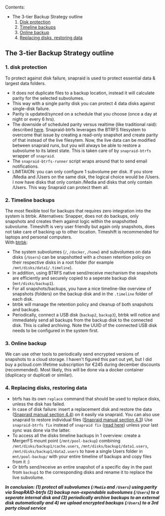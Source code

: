 Contents: 
- The 3-tier Backup Strategy outline
  1. [Disk protection](https://github.com/zilexa/Homeserver/blob/master/docker/HOST/backupstrategy.md#1-disk-protection)
  2. [Timeline backups](https://github.com/zilexa/Homeserver/tree/master/docker/HOST/backupstrategy.md#2-timeline-backups)
  3. [Online backup](https://github.com/zilexa/Homeserver/tree/master/docker/HOST/backupstrategy.md#3-online-backup)
  4. [Replacing disks, restoring data](https://github.com/zilexa/Homeserver/tree/master/docker/HOST/backupstrategy.md#4-replacing-disks-restoring-data)


## The 3-tier Backup Strategy outline
### 1. disk protection 
To protect against disk failure, snapraid is used to protect essential data & largest data folders. 
  - It does not duplicate files to a backup location, instead it will calculate parity for the selected subvolumes. 
  - This way with a single parity disk you can protect 4 data disks against single-disk failure. 
  - Parity is updated/synced on a schedule that you choose (once a day at night or every 6 hrs). 
  - The downside of scheduled parity versus realtime (like traditional raid): described [here](https://github.com/automorphism88/snapraid-btrfs#q-why-use-snapraid-btrfs). Snapraid-btrfs leverages the BTRFS filesystem to overcome that issue by creating a read-only snapshot and create parity of that instead of the live filesytem. Now, the live data can be modified between snapraid runs, but you will always be able to restore a subvolume to its latest state. This is taken care of by `snapraid-btrfs` wrapper of `snapraid`.
  - The `snapraid-btrfs-runner` script wraps around that to send email notifications.  
  - LIMITAION: you can only configure 1 subvolume per disk. If you store /Media and /Users on the same disk, the logical choice would be /Users. I now have disks that only contain /Media and disks that only contain /Users. This way Snapraid can protect them all. 

### 2. Timeline backups
The most flexible tool for backups that requires zero integration into the system is btrbk. Alternatives: Snapper, does not do backups, only snapshots and creates them against logic within the snapshotted subvolume. Timeshift is very user friendly but again only snapshots, does not take care of backing up to other location. Timeshift is recommended for laptops and personal computers.  
With [btrbk](https://digint.ch/btrbk): 
- The system subvolumes (`/`, `/docker`, `/home`) and subvolumes on data disks (`/Users`) can be snapshotted with a chosen retention policy on their respective disks in a root folder (for example `/mnt/disks/data1/.timeline`). 
- In addition, using BTRFS native send/receive mechanism the snapshots are efficiently and securely copied to a seperate backup disk (`mnt/disks/backup1`).
- For all snapshots/backups, you have a nice timeline-like overview of snapshots (folders) on the backup disk and in the `.timeline` folder of each disk. 
- btrbk will manage the retention policy and cleanup of both snapshots and backups. 
- Periodically, connect a USB disk (`backup2`, `backup3`), btrbk will notice and immediately send all backups from the backup disk to the connected disk. This is called archiving. Note the UUID of the connected USB disk needs to be configured in the system first.

### 3. Online backup
We can use other tools to periodically send encrypted versions of snapshots to a cloud storage. I haven't figured this part out yet, but I did buy a pcloud.com lifetime subscription for €245 during december discounts (recommended). Most likely, this will be done via a docker container (duplicacy or duplicati or similar). 

### 4. Replacing disks, restoring data
- btrfs has its own `replace` command that should be used to replace disks, unless the disk has failed. 
- In case of disk failure:  insert a replacement disk and restore the data ([Snapraid manual section 4.4](https://www.snapraid.it/manual)) on it easily via snapraid. You can also use snapraid to restore individual files ([Snapraid manual section 4.3](https://www.snapraid.it/manual)) Use `snapraid-btrfs fix` instead of `snapraid fix` ([read here](https://github.com/automorphism88/snapraid-btrfs#q-can-i-restore-a-previous-snapshot)) unless your last sync was done via the latter.  
- To access all the disks timeline backups in 1 overview: create a MergerFS mount point (`/mnt/pool-backup`) combining `/mnt/disks/backup1/cache.users`, `/mnt/disks/backup1/data1.users`, `/mnt/disks/backup1/data2.users` to have a single Users folder in `mnt/pool-backup/` with your entire timeline of backups and copy files from it :)
- Or btrfs send/receive an entire snapshot of a specific day in the past from `backup1` to the corresponding disks and rename it to replace the live subvolume. 

_**In conclusion: (1) protect all subvolumes (`/Media` and `/Users`) using parity via SnapRAID-btrfs (2) backup non-expendable subvolumes (`/Users`) to a seperate internal disk and (3) periodically archive backups to an external disk automatically and 4) we upload encrypted backups (`/Users`) to a 3rd party cloud service**_
